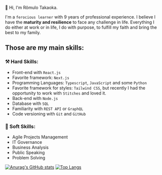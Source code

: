 👋 Hi, I'm Rômulo Takaoka.

I'm a `ferocious learner` with 9 years of professional experience.
I believe I have the **maturity and resilience** to face any challenge in life.
Everything I do either at work or in life, I do with purpose, to fulfill my faith and bring the best to my family.

## Those are my main skills:
### ⚒ Hard Skills:
- Front-end with `React.js`
- Favorite framework: `Next.js`
- Programming Languages: `Typescript`, `JavaScript` and some `Python`
- Favorite framework for styles: `Tailwind CSS`, but recently I had the opportunity to work with `Stitches` and loved it.
- Back-end with `Node.js`
- Database with `SQL`
- Familiarity with `REST API` or `GraphQL`
- Code versioning with `Git` and `GitHub`

### 🤝 Soft Skills:
- Agile Projects Management
- IT Governance
- Business Analysis
- Public Speaking
- Problem Solving

[![Anurag's GitHub stats](https://github-readme-stats.vercel.app/api?username=rtakaoka&count_private=true&show_icons=true&theme=transparent&title_color=F0C842&text_color=777777&icon_color=e4e2e2)](https://github.com/anuraghazra/github-readme-stats)
[![Top Langs](https://github-readme-stats.vercel.app/api/top-langs/?username=anuraghazra&layout=compact&theme=transparent&title_color=F0C842&text_color=777777&icon_color=e4e2e2)](https://github.com/anuraghazra/github-readme-stats)
